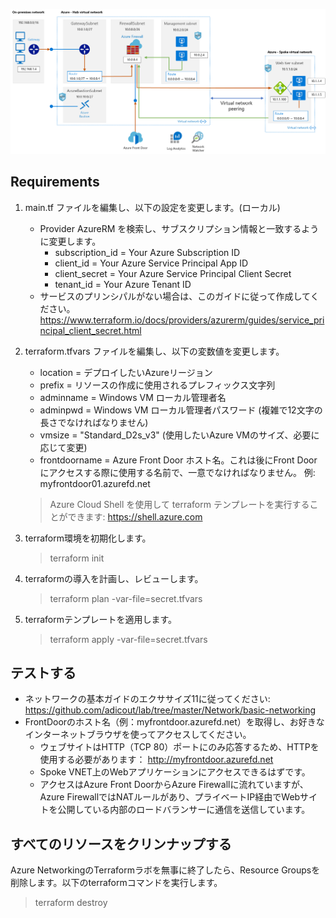 ![Network Architecture](./basic_network.png)

## Requirements

1. main.tf ファイルを編集し、以下の設定を変更します。(ローカル)
   * Provider AzureRM を検索し、サブスクリプション情報と一致するように変更します。
     * subscription_id = Your Azure Subscription ID
     * client_id       = Your Azure Service Principal App ID
     * client_secret   = Your Azure Service Principal Client Secret
     * tenant_id       = Your Azure Tenant ID
    * サービスのプリンシパルがない場合は、このガイドに従って作成してください。
    https://www.terraform.io/docs/providers/azurerm/guides/service_principal_client_secret.html
    
2. terraform.tfvars ファイルを編集し、以下の変数値を変更します。
   * location = デプロイしたいAzureリージョン
   * prefix = リソースの作成に使用されるプレフィックス文字列
   * adminname = Windows VM ローカル管理者名
   * adminpwd = Windows VM ローカル管理者パスワード (複雑で12文字の長さでなければなりません)
   * vmsize = "Standard_D2s_v3" (使用したいAzure VMのサイズ、必要に応じて変更)
   * frontdoorname = Azure Front Door ホスト名。これは後にFront Doorにアクセスする際に使用する名前で、一意でなければなりません。 
     例: myfrontdoor01.azurefd.net

   > Azure Cloud Shell を使用して terraform テンプレートを実行することができます: https://shell.azure.com 

3. terraform環境を初期化します。
   
   > terraform init
   
4. terraformの導入を計画し、レビューします。
   
   > terraform plan -var-file=secret.tfvars
   
5. terraformテンプレートを適用します。

   > terraform apply -var-file=secret.tfvars


## テストする

* ネットワークの基本ガイドのエクササイズ11に従ってください: https://github.com/adicout/lab/tree/master/Network/basic-networking
* FrontDoorのホスト名（例：myfrontdoor.azurefd.net）を取得し、お好きなインターネットブラウザを使ってアクセスしてください。
  * ウェブサイトはHTTP（TCP 80）ポートにのみ応答するため、HTTPを使用する必要があります： http://myfrontdoor.azurefd.net
  * Spoke VNET上のWebアプリケーションにアクセスできるはずです。
  * アクセスはAzure Front DoorからAzure Firewallに流れていますが、Azure FirewallではNATルールがあり、プライベートIP経由でWebサイトを公開している内部のロードバランサーに通信を送信しています。

## すべてのリソースをクリンナップする

Azure NetworkingのTerraformラボを無事に終了したら、Resource Groupsを削除します。以下のterraformコマンドを実行します。

   > terraform destroy

